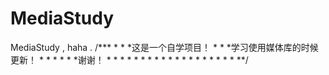 # MediaStudy
MediaStudy , haha .
/***
*
*
*这是一个自学项目！
*
*
*学习使用媒体库的时候更新！
*
*
*
*
*
*谢谢！
*
*
*
*
*
*
*
*
*
*
*
*
*
*
*
*
*
*
*
**/

